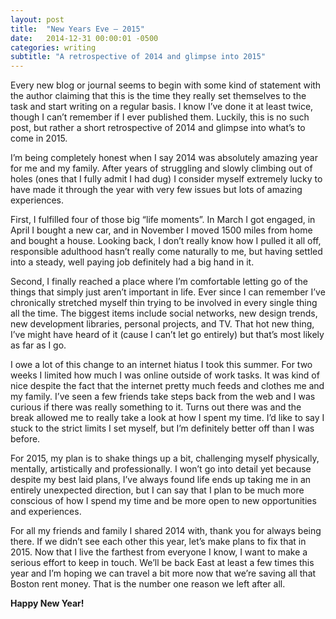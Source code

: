 ```yaml
---
layout: post
title:  "New Years Eve – 2015"
date:   2014-12-31 00:00:01 -0500
categories: writing
subtitle: "A retrospective of 2014 and glimpse into 2015"
---
```


Every new blog or journal seems to begin with some kind of statement with the author claiming that this is the time they really set themselves to the task and start writing on a regular basis. I know I’ve done it at least twice, though I can’t remember if I ever published them. Luckily, this is no such post, but rather a short retrospective of 2014 and glimpse into what’s to come in 2015.

I’m being completely honest when I say 2014 was absolutely amazing year for me and my family. After years of struggling and slowly climbing out of holes (ones that I fully admit I had dug) I consider myself extremely lucky to have made it through the year with very few issues but lots of amazing experiences.

First, I fulfilled four of those big “life moments”. In March I got engaged, in April I bought a new car, and in November I moved 1500 miles from home and bought a house. Looking back, I don’t really know how I pulled it all off, responsible adulthood hasn’t really come naturally to me, but having settled into a steady, well paying job definitely had a big hand in it.

Second, I finally reached a place where I’m comfortable letting go of the things that simply just aren’t important in life. Ever since I can remember I’ve chronically stretched myself thin trying to be involved in every single thing all the time. The biggest items include social networks, new design trends, new development libraries, personal projects, and TV. That hot new thing, I’ve might have heard of it (cause I can’t let go entirely) but that’s most likely as far as I go.

I owe a lot of this change to an internet hiatus I took this summer. For two weeks I limited how much I was online outside of work tasks. It was kind of nice despite the fact that the internet pretty much feeds and clothes me and my family. I’ve seen a few friends take steps back from the web and I was curious if there was really something to it. Turns out there was and the break allowed me to really take a look at how I spent my time. I’d like to say I stuck to the strict limits I set myself, but I’m definitely better off than I was before.

For 2015, my plan is to shake things up a bit, challenging myself physically, mentally, artistically and professionally. I won’t go into detail yet because despite my best laid plans, I’ve always found life ends up taking me in an entirely unexpected direction, but I can say that I plan to be much more conscious of how I spend my time and be more open to new opportunities and experiences.

For all my friends and family I shared 2014 with, thank you for always being there. If we didn’t see each other this year, let’s make plans to fix that in 2015. Now that I live the farthest from everyone I know, I want to make a serious effort to keep in touch. We’ll be back East at least a few times this year and I’m hoping we can travel a bit more now that we’re saving all that Boston rent money. That is the number one reason we left after all.

__Happy New Year!__

